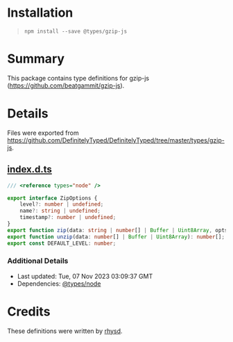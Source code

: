 # Installation
> `npm install --save @types/gzip-js`

# Summary
This package contains type definitions for gzip-js (https://github.com/beatgammit/gzip-js).

# Details
Files were exported from https://github.com/DefinitelyTyped/DefinitelyTyped/tree/master/types/gzip-js.
## [index.d.ts](https://github.com/DefinitelyTyped/DefinitelyTyped/tree/master/types/gzip-js/index.d.ts)
````ts
/// <reference types="node" />

export interface ZipOptions {
    level?: number | undefined;
    name?: string | undefined;
    timestamp?: number | undefined;
}
export function zip(data: string | number[] | Buffer | Uint8Array, opts?: ZipOptions): number[];
export function unzip(data: number[] | Buffer | Uint8Array): number[];
export const DEFAULT_LEVEL: number;

````

### Additional Details
 * Last updated: Tue, 07 Nov 2023 03:09:37 GMT
 * Dependencies: [@types/node](https://npmjs.com/package/@types/node)

# Credits
These definitions were written by [rhysd](https://github.com/rhysd).

